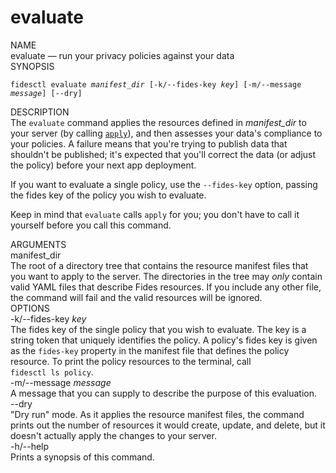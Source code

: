 <div id="cli-docs" class="cli">
  <h1>evaluate</h1>

  <div class="label">NAME</div>
  <div class="content">
    <span class="mono">evaluate</span> &mdash; run your privacy policies against your data
  </div>

  <div class="label">SYNOPSIS</div>
  <div class="content">
    <pre><code>fidesctl evaluate <i>manifest_dir</i> [-k/--fides-key <i>key</i>] [-m/--message <i>message</i>] [--dry]</code></pre>
  </div>

  <div class="label">DESCRIPTION</div>

  <div class="content">
    The <code>evaluate</code> command applies the resources defined in <i>manifest_dir</i> to your server (by calling <a href="apply"><code>apply</code></a>), and then assesses your data's compliance to your policies. A failure means that you're trying to publish data that shouldn't be published; it's expected that you'll correct the data (or adjust the policy) before your next app deployment.
    <p>If you want to evaluate a single policy, use the <code>&#8209;&#8209;fides&#8209;key</code> option, passing the fides key of the policy you wish to evaluate.
    </p>
    <p>
      Keep in mind that <code>evaluate</code> calls <code>apply</code> for you; you don't have to call it yourself before you call this command.
    </p>
  </div>
  <div class="label">ARGUMENTS</div>

  <div class="content">
    <div class="monoi">
      manifest_dir 
    </div>
    <div class="content">
      The root of a directory tree that contains the resource manifest files that you want to apply to the server. The directories in the tree may <em>only</em> contain valid YAML files that describe Fides resources. If you include any other file, the command will fail and the valid resources will be ignored.
    </div>
  </div>
  <div class="label">OPTIONS</div>
  <div class="content">
    <div class="mono">
      -k/--fides-key <i>key</i>
    </div>
    <div class="content">
      The fides key of the single policy that you wish to evaluate. The key is a string token that uniquely identifies the policy. A policy's fides key is given as the <code>fides&#8209;key</code> property in the manifest file that defines the policy resource. To print the policy resources to the terminal, call  <code>fidesctl&nbsp;ls&nbsp;policy</code>. 
    </div>
  </div>
  <div class="content">
    <div class="mono">
      -m/--message <i>message</i>
    </div>
    <div class="content">
      A message that you can supply to describe the purpose of this evaluation. 
    </div>
  </div>
  <div class="content">
    <div class="mono">
      --dry 
    </div>
    <div class="content">
      "Dry run" mode. As it applies the resource manifest files, the command prints out the number of resources it would create, update, and delete, but it doesn't actually apply the changes to your server.
    </div>
  </div>
  <div class="content">
    <div class="mono">
      -h/--help
    </div>
    <div class="content">
      Prints a synopsis of this command.
    </div>
  </div>
</div>


